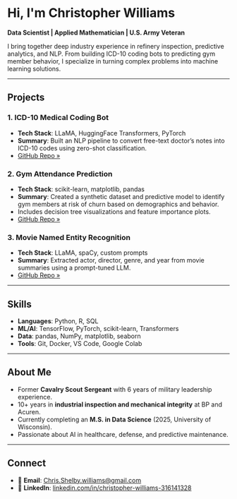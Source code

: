 # Hi, I'm Christopher Williams

**Data Scientist | Applied Mathematician | U.S. Army Veteran**

I bring together deep industry experience in refinery inspection, predictive analytics, and NLP. From building ICD-10 coding bots to predicting gym member behavior, I specialize in turning complex problems into machine learning solutions.

---

## Projects

### 1. **ICD-10 Medical Coding Bot**
- **Tech Stack**: LLaMA, HuggingFace Transformers, PyTorch
- **Summary**: Built an NLP pipeline to convert free-text doctor’s notes into ICD-10 codes using zero-shot classification.
- [GitHub Repo »](#)

### 2. **Gym Attendance Prediction**
- **Tech Stack**: scikit-learn, matplotlib, pandas
- **Summary**: Created a synthetic dataset and predictive model to identify gym members at risk of churn based on demographics and behavior.
- Includes decision tree visualizations and feature importance plots.
- [GitHub Repo »](#)

### 3. **Movie Named Entity Recognition**
- **Tech Stack**: LLaMA, spaCy, custom prompts
- **Summary**: Extracted actor, director, genre, and year from movie summaries using a prompt-tuned LLM.
- [GitHub Repo »](#)

---

## Skills
- **Languages**: Python, R, SQL
- **ML/AI**: TensorFlow, PyTorch, scikit-learn, Transformers
- **Data**: pandas, NumPy, matplotlib, seaborn
- **Tools**: Git, Docker, VS Code, Google Colab

---

## About Me
- Former **Cavalry Scout Sergeant** with 6 years of military leadership experience.
- 10+ years in **industrial inspection and mechanical integrity** at BP and Acuren.
- Currently completing an **M.S. in Data Science** (2025, University of Wisconsin).
- Passionate about AI in healthcare, defense, and predictive maintenance.

---

## Connect
- 📧 **Email**: Chris.Shelby.williams@gmail.com  
- 💼 **LinkedIn**: [linkedin.com/in/christopher-williams-316141328](https://www.linkedin.com/in/christopher-williams-316141328)

